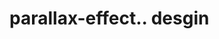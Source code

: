 # parallax-effect.. desgin                                                                                                                                                                                                                                                                                                                                                                                             
